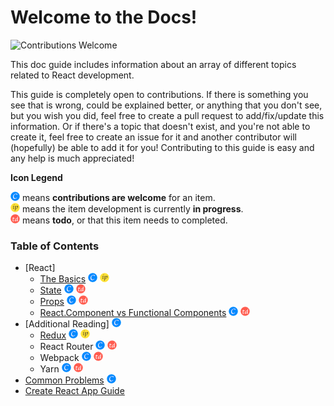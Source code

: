 # Welcome to the Docs!

![Contributions Welcome][contributing-badge]

This doc guide includes information about an array of different topics related to React development.

This guide is completely open to contributions. If there is something you see that is wrong, could be explained better, or anything that you don't see, but you wish you did, feel free to create a pull request to add/fix/update this information. Or if there's a topic that doesn't exist, and you're not able to create it, feel free to create an issue for it and another contributor will (hopefully) be able to add it for you! Contributing to this guide is easy and any help is much appreciated!

**Icon Legend**

![Contributing Icon][contributions-icon] means **contributions are welcome** for an item.  
![In Progress Icon][in-progress-icon] means the item development is currently **in progress**.  
![Todo Icon][todo-icon] means **todo**, or that this item needs to completed.

### Table of Contents

- [React]
  - [The Basics](react/the-basics.md) ![Contributing Icon][contributions-icon] ![In Progress Icon][in-progress-icon]
  - [State](react/state.md) ![Contributing Icon][contributions-icon] ![Todo Icon][todo-icon]
  - [Props](react/props.md) ![Contributing Icon][contributions-icon] ![Todo Icon][todo-icon]
  - [React.Component vs Functional Components](react/react-component-vs-functional-component.md) ![Contributing Icon][contributions-icon] ![Todo Icon][todo-icon]
- [Additional Reading] ![Contributing Icon][contributions-icon]
  - [Redux](additional-reading/redux.md) ![Contributing Icon][contributions-icon] ![In Progress Icon][in-progress-icon]
  - React Router ![Contributing Icon][contributions-icon] ![Todo Icon][todo-icon]
  - Webpack ![Contributing Icon][contributions-icon] ![Todo Icon][todo-icon]
  - Yarn ![Contributing Icon][contributions-icon] ![Todo Icon][todo-icon]
- [Common Problems](common-problems.md) ![Contributing Icon][contributions-icon]
- [Create React App Guide](create-react-app-readme.md)

[contributing-badge]: https://img.shields.io/badge/contributions-welcome!-4BADFF.svg
[contributions-icon]: images/contributions-icon.png
[in-progress-icon]: images/in-progress-icon.png
[todo-icon]: images/todo-icon.png
